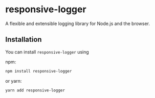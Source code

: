 # responsive-logger

A flexible and extensible logging library for Node.js and the browser.

## Installation

You can install `responsive-logger` using 

npm:
```bash
npm install responsive-logger
```

or yarn:

```bash
yarn add responsive-logger
```